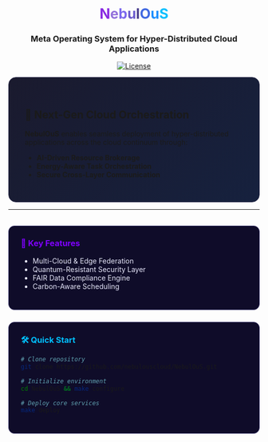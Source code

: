 <div align="center">

# <span style="color: #8A2BE2">N</span><span style="color: #9370DB">e</span><span style="color: #7B68EE">b</span><span style="color: #6A5ACD">u</span><span style="color: #483D8B">l</span><span style="color: #4169E1">O</span><span style="color: #1E90FF">u</span><span style="color: #00BFFF">S</span>  
### Meta Operating System for Hyper-Distributed Cloud Applications  
[![License](https://img.shields.io/badge/License-Apache%202.0-purple.svg?style=for-the-badge)](https://opensource.org/licenses/Apache-2.0)

</div>

<div style="background: linear-gradient(135deg, #1a1a2e 0%, #16213e 100%); padding: 2rem; border-radius: 15px; border: 1px solid #2a2a4a;">

## 🌌 Next-Gen Cloud Orchestration  
**NebulOuS** enables seamless deployment of hyper-distributed applications across the cloud continuum through:  
- **AI-Driven Resource Brokerage**  
- **Energy-Aware Task Orchestration**  
- **Secure Cross-Layer Communication**  

</div>

---

<div style="display: grid; grid-template-columns: repeat(auto-fit, minmax(300px, 1fr)); gap: 1.5rem; margin: 2rem 0;">

<div style="background: #0f0c29; padding: 1.5rem; border-radius: 12px; border: 1px solid #302b63;">
<h3 style="color: #7F00FF; margin-top: 0;">🚀 Key Features</h3>
<ul style="color: #e6e6fa;">
<li>Multi-Cloud & Edge Federation</li>
<li>Quantum-Resistant Security Layer</li>
<li>FAIR Data Compliance Engine</li>
<li>Carbon-Aware Scheduling</li>
</ul>
</div>

<div style="background: #0f0c29; padding: 1.5rem; border-radius: 12px; border: 1px solid #302b63;">
<h3 style="color: #00BFFF; margin-top: 0;">🛠️ Quick Start</h3>

```bash
# Clone repository
git clone https://github.com/nebulouscloud/NebulOuS.git

# Initialize environment
cd NebulOuS && make configure

# Deploy core services
make deploy
